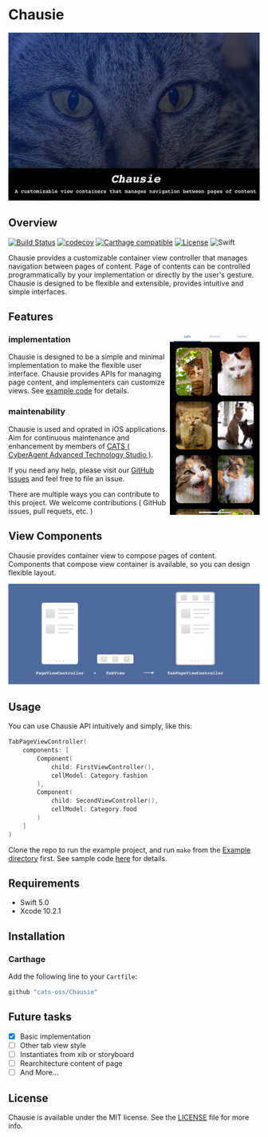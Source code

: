 # Chausie

<p align="center">
  <img src="https://github.com/shoheiyokoyama/Assets/blob/master/Chausie/logo.png">
</p>

## Overview

[![Build Status](https://travis-ci.com/shoheiyokoyama/Chausie.svg?token=rAZs4BnTUj9YBp8dsHR8&branch=master)](https://travis-ci.com/shoheiyokoyama/Chausie)
[![codecov](https://codecov.io/gh/shoheiyokoyama/Chausie/branch/master/graph/badge.svg?token=HqvdBS4emt)](https://codecov.io/gh/shoheiyokoyama/Chausie)
[![Carthage compatible](https://img.shields.io/badge/Carthage-compatible-green.svg)](https://github.com/Carthage/Carthage)
[![License](https://img.shields.io/badge/License-MIT-lightgrey.svg
)](http://mit-license.org)
![Swift](https://img.shields.io/badge/Swift-5.0-orange.svg)

Chausie provides a customizable container view controller that manages navigation between pages of content. Page of contents can be controlled programmatically by your implementation or directly by the user's gesture. Chausie is designed to be flexible and extensible, provides intuitive and simple interfaces.

## Features

<img src="https://github.com/shoheiyokoyama/Assets/blob/master/Chausie/example.gif" width=180 align="right">

### implementation

Chausie is designed to be a simple and minimal implementation to make the flexible user interface. Chausie provides APIs for managing page content, and implementers can customize views. See [example code](https://github.com/cats-oss/Chausie/tree/master/Examples/ChausieExample) for details.

### maintenability

Chausie is used and oprated in iOS applications. Aim for continuous maintenance and enhancement by members of [CATS ( CyberAgent Advanced Technology Studio )](https://github.com/cats-oss).

If you need any help, please visit our [GitHub issues](https://github.com/cats-oss/Chausie/issues) and feel free to file an issue.

There are multiple ways you can contribute to this project. We welcome contributions ( GitHub issues, pull requets, etc. )

## View Components

Chausie provides container view to compose pages of content. Components that compose view container is available, so you can design flexible layout.

<p align="center">
  <img src="https://github.com/shoheiyokoyama/Assets/blob/master/Chausie/components.png">
</p>

## Usage

You can use Chausie API intuitively and simply, like this:

```swift
TabPageViewController(
    components: [
        Component(
            child: FirstViewController(),
            cellModel: Category.fashion
        ),
        Component(
            child: SecondViewController(),
            cellModel: Category.food
        )
    ]
)
```

Clone the repo to run the example project, and run `make` from the [Example directory](https://github.com/cats-oss/Chausie/tree/master/Examples/ChausieExample) first.
See sample code [here](https://github.com/cats-oss/Chausie/tree/master/Examples/ChausieExample/ChausieExample) for details.

## Requirements

- Swift 5.0
- Xcode 10.2.1

## Installation

### Carthage

Add the following line to your `Cartfile`:

```ruby
github "cats-oss/Chausie"
```

## Future tasks

- [x] Basic implementation 
- [ ] Other tab view style
- [ ] Instantiates from xib or storyboard
- [ ] Rearchitecture content of page
- [ ] And More...

## License

Chausie is available under the MIT license. See the [LICENSE](https://github.com/cats-oss/Chausie/blob/master/LICENSE) file for more info.
